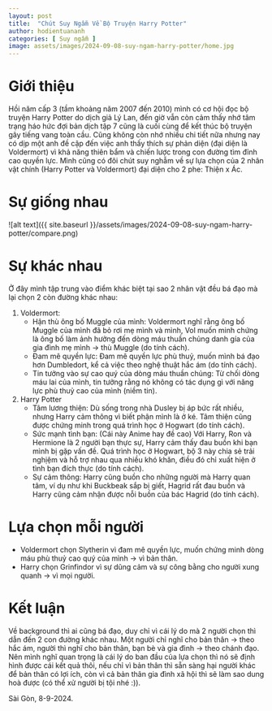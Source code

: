 ```yaml
---
layout: post
title:  "Chút Suy Ngẫm Về Bộ Truyện Harry Potter"
author: hodientuananh
categories: [ Suy ngẫm ]
image: assets/images/2024-09-08-suy-ngam-harry-potter/home.jpg
---
```

# Giới thiệu
Hồi năm cấp 3 (tầm khoảng năm 2007 đến 2010) mình có cơ hội đọc bộ truyện Harry Potter do dịch giả Lý Lan, đến giờ vẫn còn cảm thấy nhớ
tâm trạng háo hức đợi bản dịch tập 7 cũng là cuối cùng để kết thúc bộ truyện gây tiếng vang toàn cầu. Cũng không còn nhớ nhiều chi tiết nữa nhưng nay có dịp một anh đề cập đến việc anh thấy thích sự phản diện (đại diện là Voldermort) vì khả năng thiên bẩm và chiến lược trong con đường tìm đỉnh cao quyền lực. Mình cũng có đôi chút suy nghẫm về sự lựa chọn của 2 nhân vật chính (Harry Potter và Voldermort) đại diện cho 2 phe: Thiện x Ác.
# Sự giống nhau
![alt text]({{ site.baseurl }}/assets/images/2024-09-08-suy-ngam-harry-potter/compare.png)
# Sự khác nhau
Ở đây mình tập trung vào điểm khác biệt tại sao 2 nhân vật đều bá đạo mà lại chọn 2 còn đường khác nhau:
1. Voldermort:
    - Hận thù ông bố Muggle của mình: Voldermort nghĩ rằng ông bố Muggle của mình đã bỏ rơi mẹ mình và mình, Vol muốn minh chứng là ông bố làm ảnh hưởng đến dòng máu thuần chủng danh gía của gia đình mẹ mình -> thù Muggle (do tính cách).
    - Đam mê quyền lực: Đam mê quyền lực phù thuỷ, muốn mình bá đạo hơn Dumbledort, kể cả việc theo nghệ thuật hắc ám (do tính cách).
    - Tin tưởng vào sự cao quý của dòng máu thuần chủng: Từ chối dòng máu lai của mình, tin tưởng rằng nó không có tác dụng gì với năng lực phù thuỷ cao của mình (niềm tin).
2. Harry Potter
    - Tâm lương thiện: Dù sống trong nhà Dusley bị áp bức rất nhiều, nhưng Harry cảm thông vì biết phận mình là ở ké. Tâm thiện cũng được chứng minh trong quá trình học ở Hogwart (do tính cách).
    - Sức mạnh tình bạn: (Cái này Anime hay đề cao) Với Harry, Ron và Hermione là 2 người bạn thực sự, Harry cảm thấy đau buồn khi bạn mình bị gặp vấn đề. Quá trình học ở Hogwart, bộ 3 này chia sẻ trải nghịệm và hỗ trợ nhau qua nhiều khó khăn, điều đó chỉ xuất hiện ở tình bạn đích thực (do tính cách).
    - Sự cảm thông: Harry cũng buồn cho những người mà Harry quan tâm, ví dụ như khi Buckbeak sắp bị giết, Hagrid rất đau buồn và Harry cũng cảm nhận được nỗi buồn của bác Hagrid (do tính cách).

# Lựa chọn mỗi người
- Voldermort chọn Slytherin vì đam mê quyền lực, muốn chứng minh dòng máu phù thuỷ cao quý của mình -> vì bản thân.
- Harry chọn Grinfindor vì sự dũng cảm và sự công bằng cho người xung quanh -> vì mọi người.

# Kết luận
Về background thì ai cũng bá đạo, duy chỉ vì cái lý do mà 2 người chọn thì dẫn đến 2 con đường khác nhau. Một người chỉ nghĩ cho bản thân -> theo hắc ám, người thì nghĩ cho bản thân, bạn bè và gia đình -> theo chánh đạo. Nên mình nghĩ quan trọng là cái lý do ban đầu của lựa chọn thì nó sẽ định hình được cái kết quả thôi, nếu chỉ vì bản thân thì sẵn sàng hại người khác để bản thân có lợi ích, còn vì cả bản thân gia đình xã hội thì sẽ làm sao dung hoà được (có thể xử người bị tội nhé :)).

Sài Gòn, 8-9-2024.